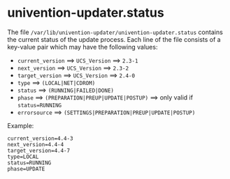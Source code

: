 univention-updater.status
=========================

The file `/var/lib/univention-updater/univention-updater.status` contains the current status of the update process.
Each line of the file consists of a key-value pair which may have the following values:

* `current_version` ==> `UCS_Version` ==> `2.3-1`
* `next_version` ==> `UCS_Version` ==> `2.3-2`
* `target_version` ==> `UCS_Version` ==> `2.4-0`
* `type` ==> `(LOCAL|NET|CDROM)`
* `status` ==> `(RUNNING|FAILED|DONE)`
* `phase` ==> `(PREPARATION|PREUP|UPDATE|POSTUP)` ==> only valid if `status=RUNNING`
* `errorsource` ==> `(SETTINGS|PREPARATION|PREUP|UPDATE|POSTUP)`

Example:

    current_version=4.4-3
    next_version=4.4-4
    target_version=4.4-7
    type=LOCAL
    status=RUNNING
    phase=UPDATE
